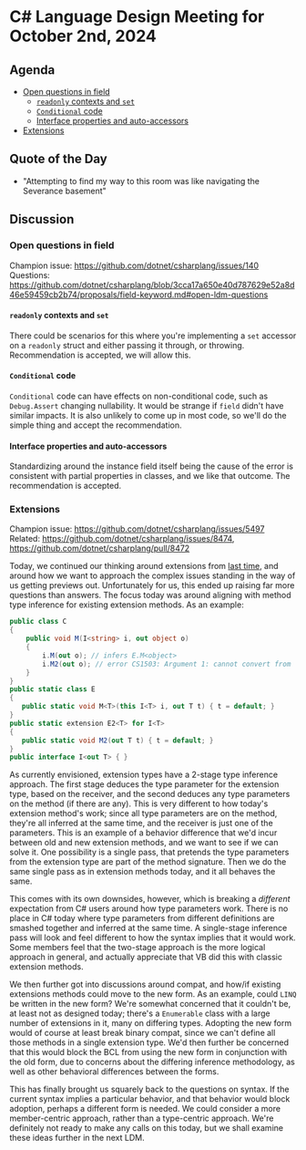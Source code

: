 # C# Language Design Meeting for October 2nd, 2024

## Agenda

- [Open questions in field](#open-questions-in-field)
    - [`readonly` contexts and `set`](#readonly-contexts-and-set)
    - [`Conditional` code](#conditional-code)
    - [Interface properties and auto-accessors](#interface-properties-and-auto-accessors)
- [Extensions](#extensions)

## Quote of the Day

- "Attempting to find my way to this room was like navigating the Severance basement"

## Discussion

### Open questions in field

Champion issue: https://github.com/dotnet/csharplang/issues/140  
Questions: https://github.com/dotnet/csharplang/blob/3cca17a650e40d787629e52a8d46e59459cb2b74/proposals/field-keyword.md#open-ldm-questions

#### `readonly` contexts and `set`

There could be scenarios for this where you're implementing a `set` accessor on a `readonly` struct and either passing it through, or throwing. Recommendation is accepted, we will
allow this.

#### `Conditional` code

`Conditional` code can have effects on non-conditional code, such as `Debug.Assert` changing nullability. It would be strange if `field` didn't have similar impacts. It is also
unlikely to come up in most code, so we'll do the simple thing and accept the recommendation.

#### Interface properties and auto-accessors

Standardizing around the instance field itself being the cause of the error is consistent with partial properties in classes, and we like that outcome. The recommendation is accepted.

### Extensions

Champion issue: https://github.com/dotnet/csharplang/issues/5497  
Related: https://github.com/dotnet/csharplang/issues/8474, https://github.com/dotnet/csharplang/pull/8472

Today, we continued our thinking around extensions from [last time](./LDM-2024-09-30.md#extensions), and around how we want to approach the complex issues standing in the way of
us getting previews out. Unfortunately for us, this ended up raising far more questions than answers. The focus today was around aligning with method type inference for existing
extension methods. As an example:

```cs
public class C
{
    public void M(I<string> i, out object o)
    {
        i.M(out o); // infers E.M<object>
        i.M2(out o); // error CS1503: Argument 1: cannot convert from 'out object' to 'out string'
    }
}
public static class E
{
   public static void M<T>(this I<T> i, out T t) { t = default; }
}
public static extension E2<T> for I<T>
{
   public static void M2(out T t) { t = default; }
}
public interface I<out T> { }
```

As currently envisioned, extension types have a 2-stage type inference approach. The first stage deduces the type parameter for the extension type, based on the receiver, and the second
deduces any type parameters on the method (if there are any). This is very different to how today's extension method's work; since all type parameters are on the method, they're all inferred
at the same time, and the receiver is just one of the parameters. This is an example of a behavior difference that we'd incur between old and new extension methods, and we want to see if
we can solve it. One possibility is a single pass, that pretends the type parameters from the extension type are part of the method signature. Then we do the same single pass as in extension
methods today, and it all behaves the same.

This comes with its own downsides, however, which is breaking a _different_ expectation from C# users around how type parameters work. There is no place in C# today where type parameters
from different definitions are smashed together and inferred at the same time. A single-stage inference pass will look and feel different to how the syntax implies that it would work. Some
members feel that the two-stage approach is the more logical approach in general, and actually appreciate that VB did this with classic extension methods.

We then further got into discussions around compat, and how/if existing extensions methods could move to the new form. As an example, could `LINQ` be written in the new form? We're somewhat
concerned that it couldn't be, at least not as designed today; there's a `Enumerable` class with a large number of extensions in it, many on differing types. Adopting the new form would
of course at least break binary compat, since we can't define all those methods in a single extension type. We'd then further be concerned that this would block the BCL from using the new
form in conjunction with the old form, due to concerns about the differing inference methodology, as well as other behavioral differences between the forms.

This has finally brought us squarely back to the questions on syntax. If the current syntax implies a particular behavior, and that behavior would block adoption, perhaps a different form
is needed. We could consider a more member-centric approach, rather than a type-centric approach. We're definitely not ready to make any calls on this today, but we shall examine these ideas
further in the next LDM.
